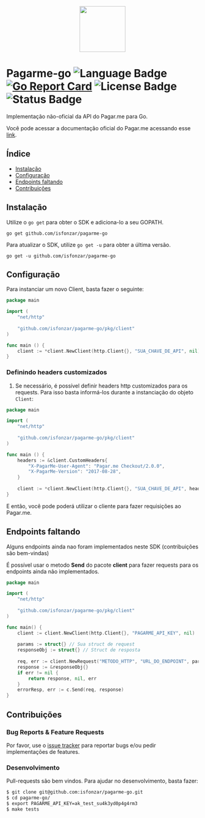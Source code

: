 <p align="center">
    <img width="120" src="http://www.gophergala.com/assets/img/fancy_gopher_renee.jpg">
</p>

# Pagarme-go ![Language Badge](https://img.shields.io/badge/Language-Go-blue.svg) [![Go Report Card](https://goreportcard.com/badge/github.com/isfonzar/pagarme-go)](https://goreportcard.com/report/github.com/isfonzar/pagarme-go) ![License Badge](https://img.shields.io/badge/License-MIT-blue.svg) ![Status Badge](https://img.shields.io/badge/Status-Beta-brightgreen.svg)

Implementação não-oficial da API do Pagar.me para Go.

Você pode acessar a documentação oficial do Pagar.me acessando esse [link](https://docs.pagar.me).

## Índice

- [Instalação](#instalação)
- [Configuração](#configuração)
- [Endpoints faltando](#endpoints-faltando)
- [Contribuições](#contribuições)

## Instalação

Utilize o `go get` para obter o SDK e adiciona-lo a seu GOPATH.

`go get github.com/isfonzar/pagarme-go`

Para atualizar o SDK, utilize `go get -u` para obter a última versão.

`go get -u github.com/isfonzar/pagarme-go`

## Configuração

Para instanciar um novo Client, basta fazer o seguinte:

```go
package main

import (
    "net/http"
    
    "github.com/isfonzar/pagarme-go/pkg/client"
)

func main () {
    client := *client.NewClient(http.Client{}, "SUA_CHAVE_DE_API", nil)
}
```

### Definindo headers customizados

1. Se necessário, é possível definir headers http customizados para os requests. Para isso basta informá-los durante a instanciação do objeto `Client`:

```go
package main

import (
    "net/http"
    
    "github.com/isfonzar/pagarme-go/pkg/client"
)

func main () {
	headers := &client.CustomHeaders{
        "X-PagarMe-User-Agent": "Pagar.me Checkout/2.0.0",
        "X-PagarMe-Version": "2017-08-28",
    }
	
    client := *client.NewClient(http.Client{}, "SUA_CHAVE_DE_API", headers)
}
```

E então, você pode poderá utilizar o cliente para fazer requisições ao Pagar.me.

## Endpoints faltando

Alguns endpoints ainda nao foram implementados neste SDK (contribuições são bem-vindas)

É possível usar o metodo **Send** do pacote **client** para fazer requests para os endpoints ainda não implementados.

```go
package main

import (
    "net/http"
    
    "github.com/isfonzar/pagarme-go/pkg/client"
)

func main() {
    client := client.NewClient(http.Client{}, "PAGARME_API_KEY", nil)
    
    params := struct{} // Sua struct de request
    responseObj := struct{} // Struct de resposta
    
    req, err := client.NewRequest("METODO_HTTP", "URL_DO_ENDPOINT", params)
    response := &responseObj{}
    if err != nil {
        return response, nil, err
    }
    errorResp, err := c.Send(req, response)
}
```

## Contribuições

### Bug Reports & Feature Requests

Por favor, use o [issue tracker](https://github.com/isfonzar/pagarme-go/issues) para reportar bugs e/ou pedir implementações de features.

### Desenvolvimento

Pull-requests são bem vindos. Para ajudar no desenvolvimento, basta fazer:

```bash
$ git clone git@github.com:isfonzar/pagarme-go.git
$ cd pagarme-go/
$ export PAGARME_API_KEY=ak_test_su4k3yd0p4g4rm3
$ make tests
```

